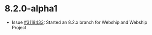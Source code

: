 # 8.2.0-alpha1

* Issue [#3118433](https://www.drupal.org/project/webship/issues/3118433):
                 Started an 8.2.x branch for Webship and Webship Project
